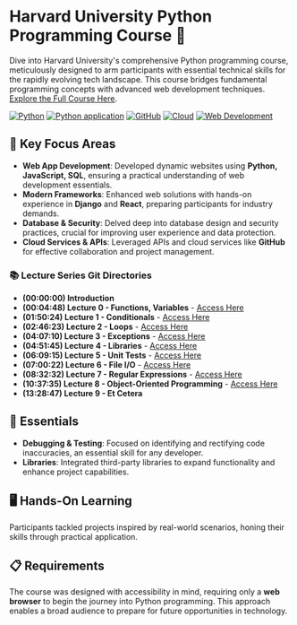 # Harvard University Python Programming Course 🐍

Dive into Harvard University's comprehensive Python programming course, meticulously designed to arm participants with essential technical skills for the rapidly evolving tech landscape. This course bridges fundamental programming concepts with advanced web development techniques. [Explore the Full Course Here](https://youtu.be/nLRL_NcnK-4?si=bbdXYEZxRMQ2gRtt).

[![Python](https://img.shields.io/badge/Python-3.12-blue.svg)](https://www.python.org/)
[![Python application](https://github.com/htm-len/Python/actions/workflows/python-app.yml/badge.svg?branch=main)](https://github.com/htm-len/Python/actions/workflows/python-app.yml)
[![GitHub](https://img.shields.io/badge/GitHub-Repo-green.svg)](https://github.com/)
[![Cloud](https://img.shields.io/badge/Cloud-Services-blue.svg)](https://aws.amazon.com/)
[![Web Development](https://img.shields.io/badge/Web_Development-Full_Stack-blue.svg)](https://developer.mozilla.org/)


## 🎯 Key Focus Areas

- **Web App Development**: Developed dynamic websites using **Python, JavaScript, SQL**, ensuring a practical understanding of web development essentials.
- **Modern Frameworks**: Enhanced web solutions with hands-on experience in **Django** and **React**, preparing participants for industry demands.
- **Database & Security**: Delved deep into database design and security practices, crucial for improving user experience and data protection.
- **Cloud Services & APIs**: Leveraged APIs and cloud services like **GitHub** for effective collaboration and project management.

### 📚 Lecture Series Git Directories 

- **(00:00:00) Introduction**
- **(00:04:48) Lecture 0 - Functions, Variables** - [Access Here](https://github.com/htm-len/Python/tree/main/functions)
- **(01:50:24) Lecture 1 - Conditionals** - [Access Here](https://github.com/htm-len/Python/tree/main/conditionals)
- **(02:46:23) Lecture 2 - Loops** - [Access Here](https://github.com/htm-len/Python/tree/main/loops)
- **(04:07:10) Lecture 3 - Exceptions** - [Access Here](https://github.com/htm-len/Python/tree/main/exceptions)
- **(04:51:45) Lecture 4 - Libraries** - [Access Here](https://github.com/htm-len/Python/tree/main/libraries) 
- **(06:09:15) Lecture 5 - Unit Tests** - [Access Here](https://github.com/htm-len/Python/tree/main/unit-test)
- **(07:00:22) Lecture 6 - File I/O** - [Access Here](https://github.com/htm-len/Python/tree/main/file-io)
- **(08:32:32) Lecture 7 - Regular Expressions** - [Access Here](https://github.com/htm-len/Python/tree/main/regular-expressions) 
- **(10:37:35) Lecture 8 - Object-Oriented Programming** - [Access Here](https://github.com/htm-len/Python/tree/main/Object-Oriented)
- **(13:28:47) Lecture 9 - Et Cetera**

## 📘 Essentials

- **Debugging & Testing**: Focused on identifying and rectifying code inaccuracies, an essential skill for any developer.
- **Libraries**: Integrated third-party libraries to expand functionality and enhance project capabilities.

## 🖥️ Hands-On Learning

Participants tackled projects inspired by real-world scenarios, honing their skills through practical application.

## 📋 Requirements

The course was designed with accessibility in mind, requiring only a **web browser** to begin the journey into Python programming. This approach enables a broad audience to prepare for future opportunities in technology.
